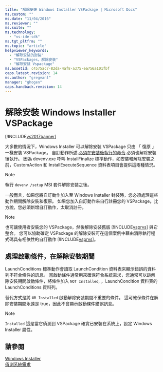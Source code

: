 ```yaml
---
title: "解除安裝 Windows Installer VSPackage | Microsoft Docs"
ms.custom: ""
ms.date: "11/04/2016"
ms.reviewer: ""
ms.suite: ""
ms.technology: 
  - "vs-ide-sdk"
ms.tgt_pltfrm: ""
ms.topic: "article"
helpviewer_keywords: 
  - "解除安裝的封裝"
  - "VSPackages，解除安裝"
  - "解除安裝 Vspackage"
ms.assetid: c4575ac7-82da-4af8-a375-ea756a101fbf
caps.latest.revision: 14
ms.author: "gregvanl"
manager: "ghogen"
caps.handback.revision: 14
---
```

# 解除安裝 Windows Installer VSPackage
[!INCLUDE[vs2017banner](../../code-quality/includes/vs2017banner.md)]

大多數的情況下，Windows Installer 可以解除安裝 VSPackage 只由 「 復原 」 一樣安裝 VSPackage。 自訂動作所述 [必須在安裝後執行的命令](../../extensibility/internals/commands-that-must-be-run-after-installation.md) 必須也解除安裝後執行。 因為 devenv.exe 呼叫 InstallFinalize 標準動作，如安裝和解除安裝之前，CustomAction 和 InstallExecuteSequence 資料表項目會提供這兩種情況。  
  
> [!NOTE]
>  執行 `devenv /setup` MSI 套件解除安裝之後。  
  
 一般而言，如果您將自訂動作加入至 Windows Installer 封裝時，您必須處理這些動作期間解除安裝和復原。 如果您加入自訂動作來自行註冊您的 VSPackage，比方說，您必須新增自訂動作，太取消註冊。  
  
> [!NOTE]
>  也可讓使用者安裝您的 VSPackage，然後解除安裝舊版 [!INCLUDE[vsprvs](../../code-quality/includes/vsprvs_md.md)] 與它整合。 您可以協助確定 VSPackage 的解除安裝可在這個案例中藉由消除執行程式碼具有相依性的自訂動作 [!INCLUDE[vsprvs](../../code-quality/includes/vsprvs_md.md)]。  
  
## 處理啟動條件，在解除安裝期間  
 LaunchConditions 標準動作會讀取 LaunchCondition 資料表來顯示錯誤的資料列不符合條件的訊息。 當啟動條件通常用來確保符合系統需求，您通常可以跳解除安裝期間啟動條件，將條件加入 `NOT Installed`, ，LaunchCondition 資料表的 LaunchConditions 資料列。  
  
 替代方式是將 `OR Installed` 啟動解除安裝期間不重要的條件。 這可確保條件在解除安裝期間永遠是 true，因此不會顯示啟動條件錯誤訊息。  
  
> [!NOTE]
>  `Installed` 這是當它偵測到 VSPackage 確實已安裝在系統上，設定 Windows Installer 屬性。  
  
## 請參閱  
 [Windows Installer](http://msdn.microsoft.com/zh-tw/187d8965-c79d-4ecb-8689-10930fa8b3b5)   
 [偵測系統需求](../../extensibility/internals/detecting-system-requirements.md)